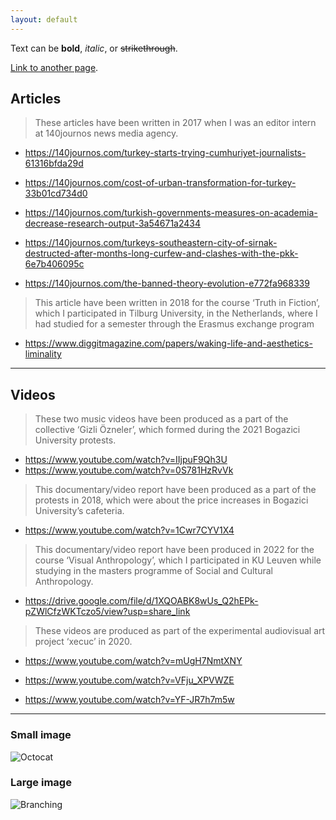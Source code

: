 ```yaml
---
layout: default
---
```


Text can be **bold**, _italic_, or ~~strikethrough~~.

[Link to another page](./another-page.html).



## Articles

> These articles have been written in 2017 when I was an editor intern at 140journos news media agency.

  - https://140journos.com/turkey-starts-trying-cumhuriyet-journalists-61316bfda29d

  - https://140journos.com/cost-of-urban-transformation-for-turkey-33b01cd734d0

  - https://140journos.com/turkish-governments-measures-on-academia-decrease-research-output-3a54671a2434

  - https://140journos.com/turkeys-southeastern-city-of-sirnak-destructed-after-months-long-curfew-and-clashes-with-the-pkk-6e7b406095c

  - https://140journos.com/the-banned-theory-evolution-e772fa968339

>This article have been written  in 2018 for the course ‘Truth in Fiction’, which I participated in Tilburg University, in the Netherlands, where I had studied for a semester through the Erasmus exchange program

  - https://www.diggitmagazine.com/papers/waking-life-and-aesthetics-liminality


* * *

## Videos

>These two music videos have been produced as a part of the collective ‘Gizli Özneler’, which formed during the 2021 Bogazici University protests. 

  - https://www.youtube.com/watch?v=IIjpuF9Qh3U
  - https://www.youtube.com/watch?v=0S781HzRvVk

>This documentary/video report have been produced as a part of the protests in 2018, which were about the price increases in Bogazici University’s cafeteria.

  - https://www.youtube.com/watch?v=1Cwr7CYV1X4

>This documentary/video report have been produced in 2022 for the course ‘Visual Anthropology’, which I participated in KU Leuven while studying in the masters programme of Social and Cultural Anthropology.

  - https://drive.google.com/file/d/1XQOABK8wUs_Q2hEPk-pZWlCfzWKTczo5/view?usp=share_link


>These videos are produced as part of the experimental audiovisual art project ‘xecuc’ in 2020. 

  - https://www.youtube.com/watch?v=mUgH7NmtXNY

  - https://www.youtube.com/watch?v=VFju_XPVWZE

  - https://www.youtube.com/watch?v=YF-JR7h7m5w

* * *

### Small image

![Octocat](https://github.githubassets.com/images/icons/emoji/octocat.png)

### Large image

![Branching](https://guides.github.com/activities/hello-world/branching.png)



